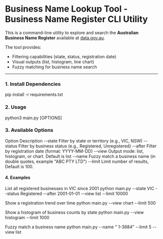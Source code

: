 # Business Name Lookup Tool - Business Name Register CLI Utility

This is a command-line utility to explore and search the **Australian Business Name Register** available at [data.gov.au](https://data.gov.au/data/api/3/action/datastore_search?resource_id=55ad4b1c-5eeb-44ea-8b29-d410da431be3).

The tool provides:
- Filtering capabilities (state, status, registration date)
- Visual outputs (list, histogram, line chart)
- Fuzzy matching for business name search

---
### 1. Install Dependencies
pip install -r requirements.txt

### 2. Usage

python3 main.py [OPTIONS]

### 3. Available Options

Option	    Description
--state	    Filter by state or territory (e.g., VIC, NSW)
--status	Filter by business status (e.g., Registered, Unregistered)
--after	    Filter by registration date (format: YYYY-MM-DD)
--view	    Output mode: list, histogram, or chart. Default is list
--name	    Fuzzy match a business name (in double quotes, example "ABC PTY LTD")
--limit	    Limit number of results, Default is 100.

#### 4. Examples

List all registered businesses in VIC since 2001
python main.py --state VIC --status Registered --after 2001-01-01 --view list --limit 10000

Show a registration trend over time
python main.py --view chart --limit 500

Show a histogram of business counts by state
python main.py --view histogram --limit 1000

Fuzzy match a business name
python main.py --name " 1-3684" --limit 5 --view list